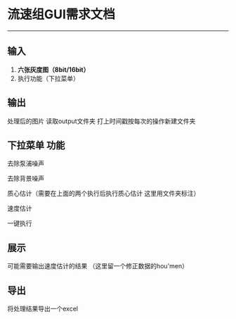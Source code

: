 # 流速组GUI需求文档

-----

## 输入

1. **六张灰度图（8bit/16bit）**
2. 执行功能（下拉菜单）

## 输出

处理后的图片 读取output文件夹 打上时间戳按每次的操作新建文件夹

## 下拉菜单 功能

去除泵浦噪声

去除背景噪声

质心估计（需要在上面的两个执行后执行质心估计 这里用文件夹标注）

速度估计

一键执行

## 展示

可能需要输出速度估计的结果 （这里留一个修正数据的hou'men）

## 导出 

将处理结果导出一个excel

